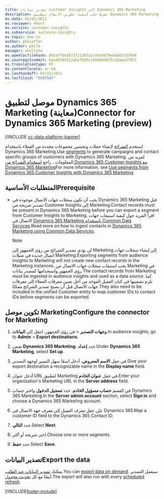 ```yaml
---
title: تصدير بيانات Customer Insights إلى Dynamics 365 Marketing
description: تعرف على كيفية تكوين الاتصال بتطبيق Dynamics 365 Marketing.
ms.date: 02/01/2021
ms.reviewer: mhart
ms.service: customer-insights
ms.subservice: audience-insights
ms.topic: how-to
author: phkieffer
ms.author: philk
manager: shellyha
ms.openlocfilehash: 892aff643872f11307a2c43e5670edab657d7848
ms.sourcegitcommit: bae40184312ab27b95c140a044875c2daea37951
ms.translationtype: HT
ms.contentlocale: ar-SA
ms.lasthandoff: 03/15/2021
ms.locfileid: "5597587"
---
```

# <a name="connector-for-dynamics-365-marketing-preview"></a><span data-ttu-id="a5188-103">موصل لتطبيق Dynamics 365 Marketing (معاينة)</span><span class="sxs-lookup"><span data-stu-id="a5188-103">Connector for Dynamics 365 Marketing (preview)</span></span>

[!INCLUDE [cc-data-platform-banner](../includes/cc-data-platform-banner.md)]

<span data-ttu-id="a5188-104">استخدم [الشرائح](segments.md) لإنشاء حملات وتحسين مجموعات محددة من العملاء باستخدام Dynamics 365 Marketing.</span><span class="sxs-lookup"><span data-stu-id="a5188-104">Use [segments](segments.md) to generate campaigns and contact specific groups of customers with Dynamics 365 Marketing.</span></span> <span data-ttu-id="a5188-105">لمزيد من المعلومات ، راجع [استخدام الشرائح من Dynamics 365 Customer Insights مع Dynamics 365 Marketing](/dynamics365/marketing/customer-insights-segments)</span><span class="sxs-lookup"><span data-stu-id="a5188-105">For more information, see [Use segments from Dynamics 365 Customer Insights with Dynamics 365 Marketing](/dynamics365/marketing/customer-insights-segments)</span></span>

## <a name="prerequisite"></a><span data-ttu-id="a5188-106">المتطلبات الأساسية</span><span class="sxs-lookup"><span data-stu-id="a5188-106">Prerequisite</span></span>

- <span data-ttu-id="a5188-107">يجب أن تكون سجلات جهات الاتصال موجودة في Dynamics 365 Marketing قبل تصدير شريحة من Customer Insights إلى Marketing.</span><span class="sxs-lookup"><span data-stu-id="a5188-107">Contact records must be present in Dynamics 365 Marketing before you can export a segment from Customer Insights to Marketing.</span></span> <span data-ttu-id="a5188-108">اقرأ المزيد حول كيفية استيعاب جهات الاتصال في [Dynamics 365 Marketing باستخدام Common Data Services](connect-power-query.md).</span><span class="sxs-lookup"><span data-stu-id="a5188-108">Read more on how to ingest contacts in [Dynamics 365 Marketing using Common Data Services](connect-power-query.md).</span></span>

  > [!NOTE]
  > <span data-ttu-id="a5188-109">لن يؤدي تصدير الشرائح من رؤى الجمهور إلى Marketing إلى إنشاء سجلات جهات اتصال جديدة في مثيلات Marketing.</span><span class="sxs-lookup"><span data-stu-id="a5188-109">Exporting segments from audience insights to Marketing will not create new contact records in the Marketing instances.</span></span> <span data-ttu-id="a5188-110">يجب استيعاب سجلات جهات الاتصال من Marketing في رؤى الجمهور واستخدامها كمصدر بيانات.</span><span class="sxs-lookup"><span data-stu-id="a5188-110">The contact records from Marketing must be ingested in audience insights and used as a data source.</span></span> <span data-ttu-id="a5188-111">كما يلزم تضمينها في كيان العميل الموحد من أجل تعيين معرفات العملاء إلى معرفات جهات الاتصال قبل أن يصبح تصدير الشرائح ممكنًا.</span><span class="sxs-lookup"><span data-stu-id="a5188-111">They also need to be included in the unified Customer entity to map customer IDs to contact IDs before segments can be exported.</span></span>

## <a name="configure-the-connector-for-marketing"></a><span data-ttu-id="a5188-112">تكوين موصل Marketing</span><span class="sxs-lookup"><span data-stu-id="a5188-112">Configure the connector for Marketing</span></span>

1. <span data-ttu-id="a5188-113">في رؤى الجمهور، انتقل إلى **البيانات‏‎** > **وجهات التصدير‬**.</span><span class="sxs-lookup"><span data-stu-id="a5188-113">In audience insights, go to **Admin** > **Export destinations**.</span></span>

1. <span data-ttu-id="a5188-114">ضمن **Dynamics 365 Marketing‎**، حدد **إعداد**.</span><span class="sxs-lookup"><span data-stu-id="a5188-114">Under **Dynamics 365 Marketing**, select **Set up**.</span></span>

1. <span data-ttu-id="a5188-115">في حقل **الاسم المعروض**، أدخل اسمًا سهل التمييز لوجهة التصدير.</span><span class="sxs-lookup"><span data-stu-id="a5188-115">Give your export destination a recognizable name in the **Display name** field.</span></span>

1. <span data-ttu-id="a5188-116">أدخل عنوان URL لتطبيق Marketing‎ في حقل **عنوان الخادم**.</span><span class="sxs-lookup"><span data-stu-id="a5188-116">Enter your organization's Marketing URL in the **Server address** field.</span></span>

1. <span data-ttu-id="a5188-117">في القسم **حساب مسؤول الخادم**، حدد **تسجيل الدخول** واختر حساب Dynamics 365 Marketing‎.</span><span class="sxs-lookup"><span data-stu-id="a5188-117">In the **Server admin account** section, select **Sign in** and choose a Dynamics 365 Marketing account.</span></span>

1. <span data-ttu-id="a5188-118">عيّن حقل معرف العميل إلى معرف جهة الاتصال في Dynamics 365.</span><span class="sxs-lookup"><span data-stu-id="a5188-118">Map a customer ID field to the Dynamics 365 Contact ID.</span></span>

1. <span data-ttu-id="a5188-119">حدد **التالي**.</span><span class="sxs-lookup"><span data-stu-id="a5188-119">Select **Next**.</span></span>

1. <span data-ttu-id="a5188-120">اختر شريحة أو أكثر.</span><span class="sxs-lookup"><span data-stu-id="a5188-120">Choose one or more segments.</span></span>

1. <span data-ttu-id="a5188-121">حدد **حفظ**.</span><span class="sxs-lookup"><span data-stu-id="a5188-121">Select **Save**.</span></span>

## <a name="export-the-data"></a><span data-ttu-id="a5188-122">تصدير البيانات</span><span class="sxs-lookup"><span data-stu-id="a5188-122">Export the data</span></span>

<span data-ttu-id="a5188-123">يمكنك [تصدير البيانات عند الطلب](export-destinations.md).</span><span class="sxs-lookup"><span data-stu-id="a5188-123">You can [export data on demand](export-destinations.md).</span></span> <span data-ttu-id="a5188-124">سيعمل التصدير أيضًا مع كل [تحديث مجدول](system.md#schedule-tab).</span><span class="sxs-lookup"><span data-stu-id="a5188-124">The export will also run with every [scheduled refresh](system.md#schedule-tab).</span></span>


[!INCLUDE[footer-include](../includes/footer-banner.md)]